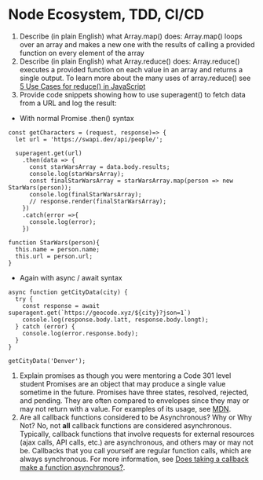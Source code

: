 # Node Ecosystem, TDD, CI/CD

1. Describe (in plain English) what Array.map() does:
Array.map() loops over an array and makes a new one with the results of calling a provided function on every element of the array
1. Describe (in plain English) what Array.reduce() does:
Array.reduce() executes a provided function on each value in an array and returns a single output. To learn more about the many uses of array.reduce() see [5 Use Cases for reduce() in JavaScript](https://medium.com/javascript-in-plain-english/5-use-cases-for-reduce-in-javascript-61ed243b8fef)
1. Provide code snippets showing how to use superagent() to fetch data from a URL and log the result:
- With normal Promise .then() syntax
```
const getCharacters = (request, response)=> {
  let url = 'https://swapi.dev/api/people/';

  superagent.get(url)
    .then(data => {
      const starWarsArray = data.body.results;
      console.log(starWarsArray);
      const finalStarWarsArray = starWarsArray.map(person => new StarWars(person));
      console.log(finalStarWarsArray);
      // response.render(finalStarWarsArray);
    })
    .catch(error =>{
      console.log(error);
    })

function StarWars(person){
  this.name = person.name;
  this.url = person.url;
}
```
- Again with async / await syntax
```
async function getCityData(city) {
  try {
    const response = await superagent.get(`https://geocode.xyz/${city}?json=1`)
    console.log(response.body.latt, response.body.longt);
  } catch (error) {
    console.log(error.response.body);
  }
}

getCityData('Denver');
```

1. Explain promises as though you were mentoring a Code 301 level student
Promises are an object that may produce a single value sometime in the future. Promises have three states, resolved, rejected, and pending. They are often compared to envelopes since they may or may not return with a value. For examples of its usage, see [MDN](https://developer.mozilla.org/en-US/docs/Web/JavaScript/Reference/Global_Objects/Promise).
1. Are all callback functions considered to be Asynchronous? Why or Why Not?
No, not **all** callback functions are considered asynchronous. Typically, callback functions that involve requests for external resources (ajax calls, API calls, etc.) are asynchronous, and others may or may not be. Callbacks that you call yourself are regular function calls, which are always synchronous. For more information, see [Does taking a callback make a function asynchronous?](https://bytearcher.com/articles/does-taking-a-callback-make-a-function-asynchronous/).